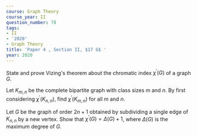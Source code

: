 ```yaml
---
course: Graph Theory
course_year: II
question_number: 78
tags:
- II
- '2020'
- Graph Theory
title: 'Paper 4 , Section II, $17 G$ '
year: 2020
---
```




State and prove Vizing's theorem about the chromatic index $\chi^{\prime}(G)$ of a graph $G$.

Let $K_{m, n}$ be the complete bipartite graph with class sizes $m$ and $n$. By first considering $\chi^{\prime}\left(K_{n, n}\right)$, find $\chi^{\prime}\left(K_{m, n}\right)$ for all $m$ and $n$.

Let $G$ be the graph of order $2 n+1$ obtained by subdividing a single edge of $K_{n, n}$ by a new vertex. Show that $\chi^{\prime}(G)=\Delta(G)+1$, where $\Delta(G)$ is the maximum degree of $G$.